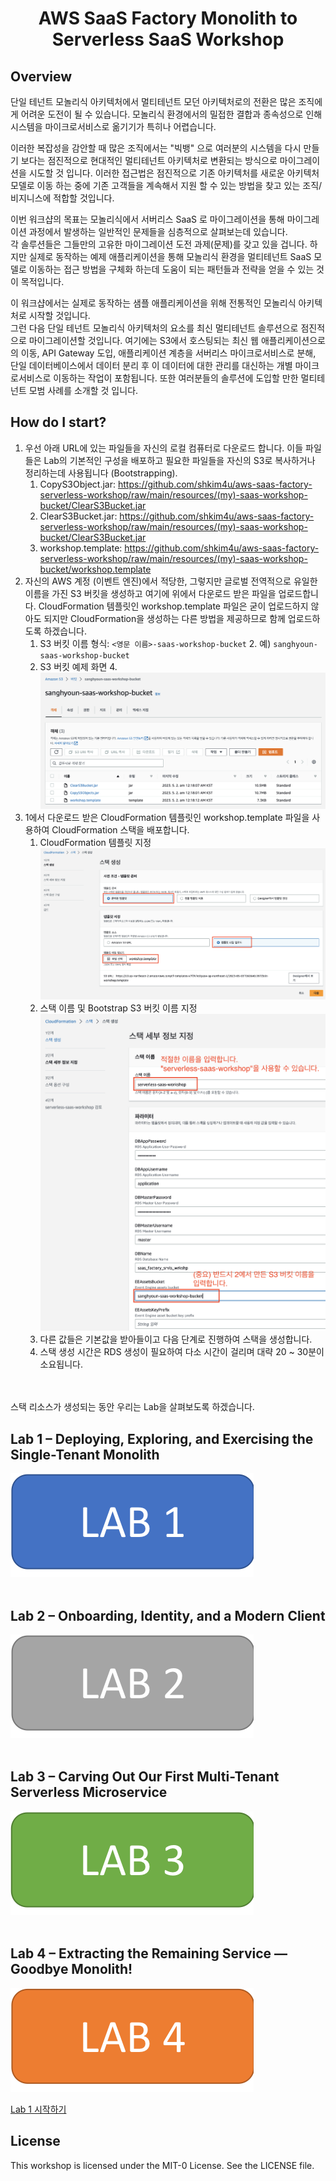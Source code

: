 # <p align="center">AWS SaaS Factory Monolith to Serverless SaaS Workshop</p>

## Overview

단일 테넌트 모놀리식 아키텍처에서 멀티테넌트 모던 아키텍처로의 전환은 많은 조직에게 어려운 도전이 될 수 있습니다. 모놀리식 환경에서의 밀접한 결합과 종속성으로 인해 시스템을 마이크로서비스로 옮기기가 특히나 어렵습니다.

이러한 복잡성을 감안할 때 많은 조직에서는 "빅뱅" 으로 여러분의 시스템을 다시 만들기 보다는 점진적으로 현대적인 멀티테넌트 아키텍처로 변환되는 방식으로 마이그레이션을 시도할 것 입니다.
이러한 접근법은 점진적으로 기존 아키텍처를 새로운 아키텍처 모델로 이동 하는 중에 기존 고객들을 계속해서 지원 할 수 있는 방법을 찾고 있는 조직/비지니스에 적합할 것입니다.

이번 워크샵의 목표는 모놀리식에서 서버리스 SaaS 로 마이그레이션을 통해 마이그레이션 과정에서 발생하는 일반적인 문제들을 심층적으로 살펴보는데 있습니다.<br>
각 솔루션들은 그들만의 고유한 마이그레이션 도전 과제(문제)를 갖고 있을 겁니다. 하지만 실제로 동작하는 예제 애플리케이션을 통해 모놀리식 환경을 멀티테넌트 SaaS 모델로 이동하는 접근 방법을 구체화 하는데 도움이 되는 패턴들과 전략을 얻을 수 있는 것이 목적입니다.

이 워크샵에서는 실제로 동작하는 샘플 애플리케이션을 위해 전통적인 모놀리식 아키텍처로 시작할 것입니다.<br>
그런 다음 단일 테넌트 모놀리식 아키텍처의 요소를 최신 멀티테넌트 솔루션으로 점진적으로 마이그레이션할 것입니다. 여기에는 S3에서 호스팅되는 최신 웹 애플리케이션으로의 이동, API Gateway 도입, 애플리케이션 계층을 서버리스 마이크로서비스로 분해, 단일 데이터베이스에서 데이터 분리 후 이 데이터에 대한 관리를 대신하는 개별 마이크로서비스로 이동하는 작업이 포함됩니다. 또한 여러분들의 솔루션에 도입할 만한 멀티테넌트 모범 사례를 소개할 것 입니다.

## How do I start?
1. 우선 아래 URL에 있는 파일들을 자신의 로컬 컴퓨터로 다운로드 합니다. 이들 파일들은 Lab의 기본적인 구성을 배포하고 필요한 파일들을 자신의 S3로 복사하거나 정리하는데 사용됩니다 (Bootstrapping). 
   1. CopyS3Object.jar: https://github.com/shkim4u/aws-saas-factory-serverless-workshop/raw/main/resources/(my)-saas-workshop-bucket/ClearS3Bucket.jar
   2. ClearS3Bucket.jar: https://github.com/shkim4u/aws-saas-factory-serverless-workshop/raw/main/resources/(my)-saas-workshop-bucket/ClearS3Bucket.jar
   3. workshop.template: https://github.com/shkim4u/aws-saas-factory-serverless-workshop/raw/main/resources/(my)-saas-workshop-bucket/workshop.template
2. 자신의 AWS 계정 (이벤트 엔진)에서 적당한, 그렇지만 글로벌 전역적으로 유일한 이름을 가진 S3 버킷을 생성하고 여기에 위에서 다운로드 받은 파일을 업로드합니다. CloudFormation 템플릿인 workshop.template 파일은 굳이 업로드하지 않아도 되지만 CloudFormation을 생성하는 다른 방법을 제공하므로 함께 업로드하도록 하겠습니다.
   1. S3 버킷 이름 형식: ```<영문 이름>-saas-workshop-bucket```
      2. 예) ```sanghyoun-saas-workshop-bucket```
   3. S3 버킷 예제 화면
      4. <img src="./images/saas-workshop-bucket.png" alt="SaaS Workshop Bucket"/>
3. 1에서 다운로드 받은 CloudFormation 템플릿인 workshop.template 파일을 사용하여 CloudFormation 스택을 배포합니다.
   1. CloudFormation 템플릿 지정
      <img src="./images/bootstrap-cf-step-01.png" alt="SaaS Workshop Bucket"/>
   2. 스택 이름 및 Bootstrap S3 버킷 이름 지정
      <img src="./images/bootstrap-cf-step-02.png" alt="SaaS Workshop Bucket"/>
   3. 다른 값들은 기본값을 받아들이고 다음 단계로 진행하여 스택을 생성합니다.
   4. 스택 생성 시간은 RDS 생성이 필요하여 다소 시간이 걸리며 대략 20 ~ 30분이 소요됩니다.

<br></br>
스택 리소스가 생성되는 동안 우리는 Lab을 살펴보도록 하겠습니다.

## Lab 1 – Deploying, Exploring, and Exercising the Single-Tenant Monolith

[![Lab1](images/lab1.png)](./lab1/README.md "Lab 1")
<br></br>

## Lab 2 – Onboarding, Identity, and a Modern Client

[![Lab2](images/lab2.png)](./lab2/README.md "Lab 2")
<br></br>

## Lab 3 – Carving Out Our First Multi-Tenant Serverless Microservice

[![Lab3](images/lab3.png)](./lab3/README.md "Lab 3")
<br></br>

## Lab 4 – Extracting the Remaining Service — Goodbye Monolith!

[![Lab4](images/lab4.png)](./lab4/README.md "Lab 4")

[Lab 1 시작하기](./lab1/README.md)

## License

This workshop is licensed under the MIT-0 License. See the LICENSE file.
